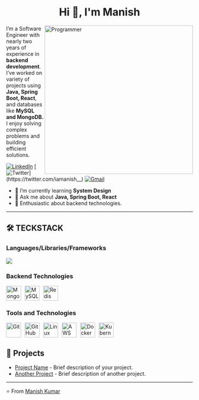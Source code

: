 <h1 align="center">Hi 👋, I'm Manish</h1>
<img align="right" width="400"  src="https://user-images.githubusercontent.com/74038190/212749171-b84692a8-2b04-4e3b-93ca-ac14705da224.gif" alt="Programmer" />



I’m a Software Engineer with nearly two years of experience in **backend development**. I’ve worked on variety of projects using **Java, Spring Boot, React**, and databases like **MySQL and MongoDB.** I enjoy solving complex problems and building efficient solutions.

[![LinkedIn](https://img.shields.io/badge/-LinkedIn-blue?style=flat-square&logo=linkedin&logoColor=white&link=https://www.linkedin.com/in/iamanishh/)](https://www.linkedin.com/in/iamanishh/)
[![Twitter](https://img.shields.io/badge/-Twitter-1ca0f1?style=flat-square&logo=twitter&logoColor=white&link=https://twitter.com/iamanish__)](https://twitter.com/iamanish__)
[![Gmail](https://img.shields.io/badge/-Gmail-c14438?style=flat-square&logo=gmail&logoColor=white&link=mailto:mmm.manish163@gmail.com)](mailto:mmm.manish163@gmail.com)


- 🌱 I’m currently learning **System Design**
- 💬 Ask me about **Java, Spring Boot, React**
- 🎨 Enthusiastic about backend technologies.


---
## 🛠️ TECKSTACK
<div style="margin-bottom: 20px;">
  <h3>Languages/Libraries/Frameworks</h3>
 <img src="https://skillicons.dev/icons?i=java,spring,hibernate,javasvcript,react,redux,html,css"/>

<div style="margin-bottom: 20px;">
  <h3>Backend Technologies</h3>
  <div style="display: flex; gap: 10px; flex-wrap: wrap;">
    <img src="https://cdn.jsdelivr.net/gh/devicons/devicon/icons/mongodb/mongodb-original.svg" alt="MongoDB" style="width: 40px; height: 40px;">
    <img src="https://cdn.jsdelivr.net/gh/devicons/devicon/icons/mysql/mysql-original.svg" alt="MySQL" style="width: 40px; height: 40px;">
    <img src="https://cdn.jsdelivr.net/gh/devicons/devicon/icons/redis/redis-original.svg" alt="Redis" style="width: 40px; height: 40px;">
  </div>
</div>

<div style="margin-bottom: 20px;">
  <h3>Tools and Technologies</h3>
  <div style="display: flex; gap: 10px; flex-wrap: wrap;">
    <img src="https://cdn.jsdelivr.net/gh/devicons/devicon/icons/git/git-original.svg" alt="Git" style="width: 40px; height: 40px;">
    <img src="https://cdn.jsdelivr.net/gh/devicons/devicon/icons/github/github-original.svg" alt="GitHub" style="width: 40px; height: 40px;">
    <img src="https://cdn.jsdelivr.net/gh/devicons/devicon/icons/linux/linux-original.svg" alt="Linux" style="width: 40px; height: 40px;">
    <img src="https://cdn.jsdelivr.net/gh/devicons/devicon/icons/amazonwebservices/amazonwebservices-original-wordmark.svg" alt="AWS" style="width: 40px; height: 40px;">
    <img src="https://cdn.jsdelivr.net/gh/devicons/devicon/icons/docker/docker-original.svg" alt="Docker" style="width: 40px; height: 40px;">
    <img src="https://cdn.jsdelivr.net/gh/devicons/devicon/icons/kubernetes/kubernetes-original.svg" alt="Kubernetes" style="width: 40px; height: 40px;">
  </div>
</div>


## 💼 Projects

- [Project Name](https://github.com/yourusername/projectname) - Brief description of your project.
- [Another Project](https://github.com/yourusername/anotherproject) - Brief description of another project.

---


⭐️ From [Manish Kumar](https://github.com/iamanishh)


